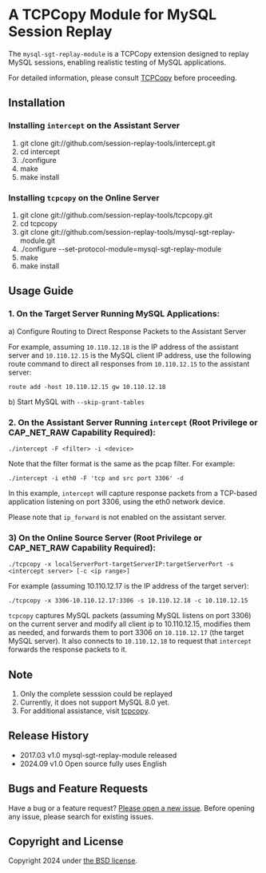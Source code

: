 # A TCPCopy Module for MySQL Session Replay

The `mysql-sgt-replay-module` is a TCPCopy extension designed to replay MySQL sessions, enabling realistic testing of MySQL applications.

For detailed information, please consult [TCPCopy](https://github.com/session-replay-tools/tcpcopy) before proceeding.

## Installation

### Installing `intercept` on the Assistant Server

1. git clone git://github.com/session-replay-tools/intercept.git
2. cd intercept
3. ./configure 
4. make
5. make install

### Installing `tcpcopy` on the Online Server

1. git clone git://github.com/session-replay-tools/tcpcopy.git
2. cd tcpcopy
3. git clone git://github.com/session-replay-tools/mysql-sgt-replay-module.git
4. ./configure --set-protocol-module=mysql-sgt-replay-module
5. make
6. make install

## Usage Guide

### 1. **On the Target Server Running MySQL Applications:**

a) Configure Routing to Direct Response Packets to the Assistant Server

For example, assuming `10.110.12.18` is the IP address of the assistant server and `10.110.12.15` is the MySQL client IP address, use the following route command to direct all responses from `10.110.12.15` to the assistant server:

`route add -host 10.110.12.15 gw 10.110.12.18`

b) Start MySQL with `--skip-grant-tables`

### 2. **On the Assistant Server Running `intercept` (Root Privilege or CAP_NET_RAW Capability Required):**

  `./intercept -F <filter> -i <device>`

Note that the filter format is the same as the pcap filter. For example:

   `./intercept -i eth0 -F 'tcp and src port 3306' -d`

In this example, `intercept` will capture response packets from a TCP-based application listening on port 3306, using the eth0 network device.

Please note that `ip_forward` is not enabled on the assistant server.

### 3) **On the Online Source Server (Root Privilege or CAP_NET_RAW Capability Required):**

`./tcpcopy -x localServerPort-targetServerIP:targetServerPort -s <intercept server> [-c <ip range>]`

For example (assuming 10.110.12.17 is the IP address of the target server):

`./tcpcopy -x 3306-10.110.12.17:3306 -s 10.110.12.18 -c 10.110.12.15`

`tcpcopy` captures MySQL packets (assuming MySQL listens on port 3306) on the current server and modify all client ip to 10.110.12.15, modifies them as needed, and forwards them to port 3306 on `10.110.12.17` (the target MySQL server). It also connects to `10.110.12.18` to request that `intercept` forwards the response packets to it.

## Note

1. Only the complete sesssion could be replayed
2. Currently, it does not support MySQL 8.0 yet.
3. For additional assistance, visit [tcpcopy](https://github.com/session-replay-tools/tcpcopy).

## Release History

+ 2017.03  v1.0    mysql-sgt-replay-module released
+ 2024.09  v1.0    Open source fully uses English

## Bugs and Feature Requests

Have a bug or a feature request? [Please open a new issue](https://github.com/session-replay-tools/mysql-sgt-replay-module/issues). Before opening any issue, please search for existing issues.

## Copyright and License

Copyright 2024 under [the BSD license](LICENSE).

